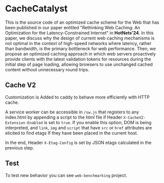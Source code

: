 # CacheCatalyst
This is the source code of an optimized cache scheme for the Web that has been published in our paper entitled "Rethinking Web Caching: An Optimization for the Latency-Constrained Internet" in **HotNets'24**. In this paper, we discuss why the design of current web caching mechanisms is not optimal in the context of high-speed networks where latency, rather than bandwidth, is the primary bottleneck for web performance. Then, we propose an optimized caching approach in which web servers proactively provide clients with the latest validation tokens for resources during the initial step of page loading, allowing browsers to use unchanged cached content without unnecessary round trips.


## Cache V2
Customization is Added to caddy to behave more efficiently with HTTP cache.

A service worker can be accessible in `/sw.js` that registers to any index.html by appending a script to the html file if Header `X-CacheV2-Extension-Enabled` is set to `true`.
If you enable this option, DOM is being interpreted, and `link`, `img` and `script` that have `src` or `href` attributes are elicited to find etags If they have been placed in the current host.

In the end, Header `X-Etag-Config` is set by JSON etags calculated in the previous step.

## Test
To test new behavior you can see `web-benchmarking` project.
